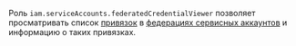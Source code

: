 Роль `iam.serviceAccounts.federatedCredentialViewer` позволяет просматривать список [привязок](../../../iam/concepts/workload-identity.md#federated-credentials) в [федерациях сервисных аккаунтов](../../../iam/concepts/workload-identity.md) и информацию о таких привязках.
